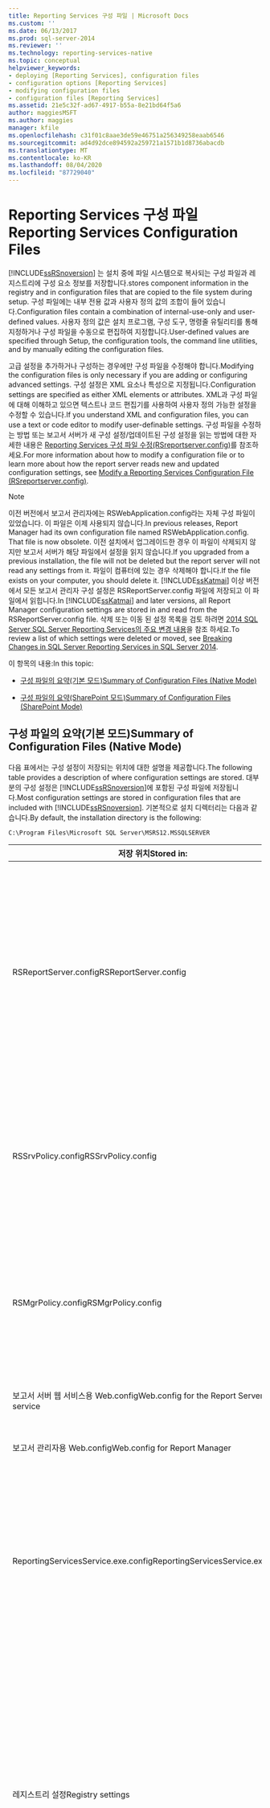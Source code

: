 ```yaml
---
title: Reporting Services 구성 파일 | Microsoft Docs
ms.custom: ''
ms.date: 06/13/2017
ms.prod: sql-server-2014
ms.reviewer: ''
ms.technology: reporting-services-native
ms.topic: conceptual
helpviewer_keywords:
- deploying [Reporting Services], configuration files
- configuration options [Reporting Services]
- modifying configuration files
- configuration files [Reporting Services]
ms.assetid: 21e5c32f-ad67-4917-b55a-8e21bd64f5a6
author: maggiesMSFT
ms.author: maggies
manager: kfile
ms.openlocfilehash: c31f01c8aae3de59e46751a256349258eaab6546
ms.sourcegitcommit: ad4d92dce894592a259721a1571b1d8736abacdb
ms.translationtype: MT
ms.contentlocale: ko-KR
ms.lasthandoff: 08/04/2020
ms.locfileid: "87729040"
---
```

# <a name="reporting-services-configuration-files"></a><span data-ttu-id="9c2d1-102">Reporting Services 구성 파일</span><span class="sxs-lookup"><span data-stu-id="9c2d1-102">Reporting Services Configuration Files</span></span>
  [!INCLUDE[ssRSnoversion](../../includes/ssrsnoversion-md.md)] <span data-ttu-id="9c2d1-103">는 설치 중에 파일 시스템으로 복사되는 구성 파일과 레지스트리에 구성 요소 정보를 저장합니다.</span><span class="sxs-lookup"><span data-stu-id="9c2d1-103">stores component information in the registry and in configuration files that are copied to the file system during setup.</span></span> <span data-ttu-id="9c2d1-104">구성 파일에는 내부 전용 값과 사용자 정의 값의 조합이 들어 있습니다.</span><span class="sxs-lookup"><span data-stu-id="9c2d1-104">Configuration files contain a combination of internal-use-only and user-defined values.</span></span> <span data-ttu-id="9c2d1-105">사용자 정의 값은 설치 프로그램, 구성 도구, 명령줄 유틸리티를 통해 지정하거나 구성 파일을 수동으로 편집하여 지정합니다.</span><span class="sxs-lookup"><span data-stu-id="9c2d1-105">User-defined values are specified through Setup, the configuration tools, the command line utilities, and by manually editing the configuration files.</span></span>  
  
 <span data-ttu-id="9c2d1-106">고급 설정을 추가하거나 구성하는 경우에만 구성 파일을 수정해야 합니다.</span><span class="sxs-lookup"><span data-stu-id="9c2d1-106">Modifying the configuration files is only necessary if you are adding or configuring advanced settings.</span></span> <span data-ttu-id="9c2d1-107">구성 설정은 XML 요소나 특성으로 지정됩니다.</span><span class="sxs-lookup"><span data-stu-id="9c2d1-107">Configuration settings are specified as either XML elements or attributes.</span></span> <span data-ttu-id="9c2d1-108">XML과 구성 파일에 대해 이해하고 있으면 텍스트나 코드 편집기를 사용하여 사용자 정의 가능한 설정을 수정할 수 있습니다.</span><span class="sxs-lookup"><span data-stu-id="9c2d1-108">If you understand XML and configuration files, you can use a text or code editor to modify user-definable settings.</span></span> <span data-ttu-id="9c2d1-109">구성 파일을 수정하는 방법 또는 보고서 서버가 새 구성 설정/업데이트된 구성 설정을 읽는 방법에 대한 자세한 내용은 [Reporting Services 구성 파일 수정&#40;RSreportserver.config&#41;](modify-a-reporting-services-configuration-file-rsreportserver-config.md)를 참조하세요.</span><span class="sxs-lookup"><span data-stu-id="9c2d1-109">For more information about how to modify a configuration file or to learn more about how the report server reads new and updated configuration settings, see [Modify a Reporting Services Configuration File &#40;RSreportserver.config&#41;](modify-a-reporting-services-configuration-file-rsreportserver-config.md).</span></span>  
  
> [!NOTE]  
>  <span data-ttu-id="9c2d1-110">이전 버전에서 보고서 관리자에는 RSWebApplication.config라는 자체 구성 파일이 있었습니다. 이 파일은 이제 사용되지 않습니다.</span><span class="sxs-lookup"><span data-stu-id="9c2d1-110">In previous releases, Report Manager had its own configuration file named RSWebApplication.config. That file is now obsolete.</span></span> <span data-ttu-id="9c2d1-111">이전 설치에서 업그레이드한 경우 이 파일이 삭제되지 않지만 보고서 서버가 해당 파일에서 설정을 읽지 않습니다.</span><span class="sxs-lookup"><span data-stu-id="9c2d1-111">If you upgraded from a previous installation, the file will not be deleted but the report server will not read any settings from it.</span></span> <span data-ttu-id="9c2d1-112">파일이 컴퓨터에 있는 경우 삭제해야 합니다.</span><span class="sxs-lookup"><span data-stu-id="9c2d1-112">If the file exists on your computer, you should delete it.</span></span> <span data-ttu-id="9c2d1-113">[!INCLUDE[ssKatmai](../../includes/sskatmai-md.md)] 이상 버전에서 모든 보고서 관리자 구성 설정은 RSReportServer.config 파일에 저장되고 이 파일에서 읽힙니다.</span><span class="sxs-lookup"><span data-stu-id="9c2d1-113">In [!INCLUDE[ssKatmai](../../includes/sskatmai-md.md)] and later versions, all Report Manager configuration settings are stored in and read from the RSReportServer.config file.</span></span> <span data-ttu-id="9c2d1-114">삭제 또는 이동 된 설정 목록을 검토 하려면 [2014 SQL Server SQL Server Reporting Services의 주요 변경 내용](../breaking-changes-in-sql-server-reporting-services-in-sql-server-2016.md)을 참조 하세요.</span><span class="sxs-lookup"><span data-stu-id="9c2d1-114">To review a list of which settings were deleted or moved, see [Breaking Changes in SQL Server Reporting Services in SQL Server 2014](../breaking-changes-in-sql-server-reporting-services-in-sql-server-2016.md).</span></span>  
  
 <span data-ttu-id="9c2d1-115">이 항목의 내용:</span><span class="sxs-lookup"><span data-stu-id="9c2d1-115">In this topic:</span></span>  
  
-   [<span data-ttu-id="9c2d1-116">구성 파일의 요약(기본 모드)</span><span class="sxs-lookup"><span data-stu-id="9c2d1-116">Summary of Configuration Files (Native Mode)</span></span>](#bkmk_config_file_Summary_native_mode)  
  
-   [<span data-ttu-id="9c2d1-117">구성 파일의 요약(SharePoint 모드)</span><span class="sxs-lookup"><span data-stu-id="9c2d1-117">Summary of Configuration Files (SharePoint Mode)</span></span>](#bkmk_config_file_Summary_sharepoint_mode)  
  
##  <a name="summary-of-configuration-files-native-mode"></a><a name="bkmk_config_file_Summary_native_mode"></a> <span data-ttu-id="9c2d1-118">구성 파일의 요약(기본 모드)</span><span class="sxs-lookup"><span data-stu-id="9c2d1-118">Summary of Configuration Files (Native Mode)</span></span>  
 <span data-ttu-id="9c2d1-119">다음 표에서는 구성 설정이 저장되는 위치에 대한 설명을 제공합니다.</span><span class="sxs-lookup"><span data-stu-id="9c2d1-119">The following table provides a description of where configuration settings are stored.</span></span> <span data-ttu-id="9c2d1-120">대부분의 구성 설정은 [!INCLUDE[ssRSnoversion](../../includes/ssrsnoversion-md.md)]에 포함된 구성 파일에 저장됩니다.</span><span class="sxs-lookup"><span data-stu-id="9c2d1-120">Most configuration settings are stored in configuration files that are included with [!INCLUDE[ssRSnoversion](../../includes/ssrsnoversion-md.md)].</span></span> <span data-ttu-id="9c2d1-121">기본적으로 설치 디렉터리는 다음과 같습니다.</span><span class="sxs-lookup"><span data-stu-id="9c2d1-121">By default, the installation directory is the following:</span></span>  
  
```  
C:\Program Files\Microsoft SQL Server\MSRS12.MSSQLSERVER  
```  
  
|<span data-ttu-id="9c2d1-122">저장 위치</span><span class="sxs-lookup"><span data-stu-id="9c2d1-122">Stored in:</span></span>|<span data-ttu-id="9c2d1-123">Description</span><span class="sxs-lookup"><span data-stu-id="9c2d1-123">Description</span></span>|<span data-ttu-id="9c2d1-124">위치</span><span class="sxs-lookup"><span data-stu-id="9c2d1-124">Location</span></span>|  
|----------------|-----------------|--------------|  
|<span data-ttu-id="9c2d1-125">RSReportServer.config</span><span class="sxs-lookup"><span data-stu-id="9c2d1-125">RSReportServer.config</span></span>|<span data-ttu-id="9c2d1-126">보고서 서버 서비스의 기능 영역인 보고서 관리자, 보고서 서버 웹 서비스 및 백그라운드 처리에 대한 구성 설정을 저장합니다.</span><span class="sxs-lookup"><span data-stu-id="9c2d1-126">Stores configuration settings for feature areas of the Report Server service: Report Manager, the Report Server Web service, and background processing.</span></span> <span data-ttu-id="9c2d1-127">각 설정에 대한 자세한 내용은 [RSReportServer Configuration File](rsreportserver-config-configuration-file.md)을 참조하세요.</span><span class="sxs-lookup"><span data-stu-id="9c2d1-127">For more information about each setting, see [RSReportServer Configuration File](rsreportserver-config-configuration-file.md).</span></span>|<span data-ttu-id="9c2d1-128">\<Installation directory>\Reporting Services \Reporting</span><span class="sxs-lookup"><span data-stu-id="9c2d1-128">\<Installation directory> \Reporting Services \ReportServer</span></span>|  
|<span data-ttu-id="9c2d1-129">RSSrvPolicy.config</span><span class="sxs-lookup"><span data-stu-id="9c2d1-129">RSSrvPolicy.config</span></span>|<span data-ttu-id="9c2d1-130">서버 확장 프로그램에 대한 코드 액세스 보안 정책을 저장합니다.</span><span class="sxs-lookup"><span data-stu-id="9c2d1-130">Stores the code access security policies for the server extensions.</span></span> <span data-ttu-id="9c2d1-131">이 파일에 대한 자세한 내용은 [Using Reporting Services Security Policy Files](../extensions/secure-development/using-reporting-services-security-policy-files.md)을 참조하세요.</span><span class="sxs-lookup"><span data-stu-id="9c2d1-131">For more information about this file, see [Using Reporting Services Security Policy Files](../extensions/secure-development/using-reporting-services-security-policy-files.md).</span></span>|<span data-ttu-id="9c2d1-132">\<Installation directory>\Reporting Services \Reporting</span><span class="sxs-lookup"><span data-stu-id="9c2d1-132">\<Installation directory> \Reporting Services \ReportServer</span></span>|  
|<span data-ttu-id="9c2d1-133">RSMgrPolicy.config</span><span class="sxs-lookup"><span data-stu-id="9c2d1-133">RSMgrPolicy.config</span></span>|<span data-ttu-id="9c2d1-134">보고서 관리자에 대한 코드 액세스 보안 정책을 저장합니다.</span><span class="sxs-lookup"><span data-stu-id="9c2d1-134">Stores the code access security policies for Report Manager.</span></span> <span data-ttu-id="9c2d1-135">이 파일에 대한 자세한 내용은 [Using Reporting Services Security Policy Files](../extensions/secure-development/using-reporting-services-security-policy-files.md)을 참조하세요.</span><span class="sxs-lookup"><span data-stu-id="9c2d1-135">For more information about this file, see [Using Reporting Services Security Policy Files](../extensions/secure-development/using-reporting-services-security-policy-files.md).</span></span>|<span data-ttu-id="9c2d1-136">\<Installation directory>\Reporting Services \ReportManager</span><span class="sxs-lookup"><span data-stu-id="9c2d1-136">\<Installation directory> \Reporting Services \ReportManager</span></span>|  
|<span data-ttu-id="9c2d1-137">보고서 서버 웹 서비스용 Web.config</span><span class="sxs-lookup"><span data-stu-id="9c2d1-137">Web.config for the Report Server Web service</span></span>|<span data-ttu-id="9c2d1-138">ASP.NET에 필요한 설정만 포함합니다.</span><span class="sxs-lookup"><span data-stu-id="9c2d1-138">Includes only those settings that are required for ASP.NET.</span></span>|<span data-ttu-id="9c2d1-139">\<Installation directory>\Reporting Services \Reporting</span><span class="sxs-lookup"><span data-stu-id="9c2d1-139">\<Installation directory> \Reporting Services \ReportServer</span></span>|  
|<span data-ttu-id="9c2d1-140">보고서 관리자용 Web.config</span><span class="sxs-lookup"><span data-stu-id="9c2d1-140">Web.config for Report Manager</span></span>|<span data-ttu-id="9c2d1-141">ASP.NET에 필요한 설정만 포함합니다.</span><span class="sxs-lookup"><span data-stu-id="9c2d1-141">Includes only those settings that are required for ASP.NET.</span></span>|<span data-ttu-id="9c2d1-142">\<Installation directory>\Reporting Services \ReportManager</span><span class="sxs-lookup"><span data-stu-id="9c2d1-142">\<Installation directory> \Reporting Services \ReportManager</span></span>|  
|<span data-ttu-id="9c2d1-143">ReportingServicesService.exe.config</span><span class="sxs-lookup"><span data-stu-id="9c2d1-143">ReportingServicesService.exe.config</span></span>|<span data-ttu-id="9c2d1-144">보고서 서버 서비스에 대한 추적 수준 및 로깅 옵션을 지정하는 구성 설정을 저장합니다.</span><span class="sxs-lookup"><span data-stu-id="9c2d1-144">Stores configuration settings that specify the trace levels and logging options for the Report Server service.</span></span> <span data-ttu-id="9c2d1-145">이 파일의 요소에 대한 자세한 내용은 [ReportingServicesService Configuration File](reportingservicesservice-configuration-file.md)을 참조하세요.</span><span class="sxs-lookup"><span data-stu-id="9c2d1-145">For more information about the elements in this file, see [ReportingServicesService Configuration File](reportingservicesservice-configuration-file.md).</span></span>|<span data-ttu-id="9c2d1-146">\<Installation directory>\Reporting Services \Reporting \Bin</span><span class="sxs-lookup"><span data-stu-id="9c2d1-146">\<Installation directory> \Reporting Services \ReportServer \Bin</span></span>|  
|<span data-ttu-id="9c2d1-147">레지스트리 설정</span><span class="sxs-lookup"><span data-stu-id="9c2d1-147">Registry settings</span></span>|<span data-ttu-id="9c2d1-148">Reporting Services 제거에 사용되는 구성 상태 및 기타 설정을 저장합니다.</span><span class="sxs-lookup"><span data-stu-id="9c2d1-148">Stores configuration state and other settings used to uninstall Reporting Services.</span></span> <span data-ttu-id="9c2d1-149">설치 또는 구성 문제를 해결하는 경우 이러한 설정을 확인하여 보고서 서버가 구성된 방식에 대한 정보를 얻을 수 있습니다.</span><span class="sxs-lookup"><span data-stu-id="9c2d1-149">If you are troubleshooting an installation or configuration problem, you can view these settings to get information about how the report server is configured.</span></span><br /><br /> <span data-ttu-id="9c2d1-150">설치가 무효화될 수 있으므로 이러한 설정을 직접 수정하지 마세요.</span><span class="sxs-lookup"><span data-stu-id="9c2d1-150">Do not modify these settings directly as this can invalidate your installation.</span></span>|<span data-ttu-id="9c2d1-151">HKEY_LOCAL_MACHINE \SOFTWARE \Microsoft \Microsoft SQL Server \\<InstanceID\> \Setup</span><span class="sxs-lookup"><span data-stu-id="9c2d1-151">HKEY_LOCAL_MACHINE \SOFTWARE \Microsoft \Microsoft SQL Server \\<InstanceID\> \Setup</span></span><br /><br /> <span data-ttu-id="9c2d1-152">**-및-**</span><span class="sxs-lookup"><span data-stu-id="9c2d1-152">**- And -**</span></span><br /><br /> <span data-ttu-id="9c2d1-153">HKEY_LOCAL_MACHINE\SOFTWARE\Microsoft\Microsoft SQL Server\Services\ReportServer</span><span class="sxs-lookup"><span data-stu-id="9c2d1-153">HKEY_LOCAL_MACHINE\SOFTWARE\Microsoft\Microsoft SQL Server\Services\ReportServer</span></span>|  
|<span data-ttu-id="9c2d1-154">RSReportDesigner.config</span><span class="sxs-lookup"><span data-stu-id="9c2d1-154">RSReportDesigner.config</span></span>|<span data-ttu-id="9c2d1-155">보고서 디자이너에 대한 구성 설정을 저장합니다.</span><span class="sxs-lookup"><span data-stu-id="9c2d1-155">Stores configuration settings for Report Designer.</span></span> <span data-ttu-id="9c2d1-156">자세한 내용은 [RSReportDesigner Configuration File](rsreportdesigner-configuration-file.md)을 참조하세요.</span><span class="sxs-lookup"><span data-stu-id="9c2d1-156">For more information, see [RSReportDesigner Configuration File](rsreportdesigner-configuration-file.md).</span></span>|<span data-ttu-id="9c2d1-157">\<drive>: 파일 \ \Microsoft Visual Studio 10 \Common7 \IDE \PrivateAssemblies.</span><span class="sxs-lookup"><span data-stu-id="9c2d1-157">\<drive>:\Program Files \Microsoft Visual Studio 10 \Common7 \IDE \PrivateAssemblies.</span></span>|  
|<span data-ttu-id="9c2d1-158">RSPreviewPolicy.config</span><span class="sxs-lookup"><span data-stu-id="9c2d1-158">RSPreviewPolicy.config</span></span>|<span data-ttu-id="9c2d1-159">보고서 미리 보기 중에 사용되는 서버 확장 프로그램에 대한 코드 액세스 보안 정책을 저장합니다.</span><span class="sxs-lookup"><span data-stu-id="9c2d1-159">Stores the code access security policies for the server extensions used during report preview.</span></span> <span data-ttu-id="9c2d1-160">이 파일에 대한 자세한 내용은 [Using Reporting Services Security Policy Files](../extensions/secure-development/using-reporting-services-security-policy-files.md)을 참조하세요.</span><span class="sxs-lookup"><span data-stu-id="9c2d1-160">For more information about this file, see [Using Reporting Services Security Policy Files](../extensions/secure-development/using-reporting-services-security-policy-files.md).</span></span>|<span data-ttu-id="9c2d1-161">C:\Program Files\Microsoft Visual Studio 10.0\Common7\IDE\PrivateAssembliesr</span><span class="sxs-lookup"><span data-stu-id="9c2d1-161">C:\Program Files\Microsoft Visual Studio 10.0\Common7\IDE\PrivateAssembliesr</span></span>|  
  
##  <a name="summary-of-configuration-files-sharepoint-mode"></a><a name="bkmk_config_file_Summary_sharepoint_mode"></a> <span data-ttu-id="9c2d1-162">구성 파일의 요약(SharePoint 모드)</span><span class="sxs-lookup"><span data-stu-id="9c2d1-162">Summary of Configuration Files (SharePoint Mode)</span></span>  
 <span data-ttu-id="9c2d1-163">다음 표에서는 SharePoint 모드 보고서 서버에 사용되는 구성 파일에 대한 설명을 제공합니다.</span><span class="sxs-lookup"><span data-stu-id="9c2d1-163">The following table provides a description of configuration files used for a SharePoint mode report server.</span></span> <span data-ttu-id="9c2d1-164">대부분의 구성 설정은 SharePoint 서비스 애플리케이션 데이터베이스에 저장됩니다.</span><span class="sxs-lookup"><span data-stu-id="9c2d1-164">Most configuration settings are stored in SharePoint service application databases.</span></span> <span data-ttu-id="9c2d1-165">자세한 내용은 [Reporting Services SharePoint Service 및 서비스 애플리케이션](../reporting-services-sharepoint-service-and-service-applications.md)을 참조하세요.</span><span class="sxs-lookup"><span data-stu-id="9c2d1-165">For more information, see [Reporting Services SharePoint Service and Service Applications](../reporting-services-sharepoint-service-and-service-applications.md).</span></span>  
  
 <span data-ttu-id="9c2d1-166">기본적으로 SharePoint 모드의 설치 디렉터리는 다음과 같습니다.</span><span class="sxs-lookup"><span data-stu-id="9c2d1-166">By default, the installation directory for SharePoint mode is the following:</span></span>  
  
```  
C:\Program Files\Common Files\Microsoft Shared\Web Server Extensions\15\WebServices\Reporting  
```  
  
|<span data-ttu-id="9c2d1-167">저장 위치</span><span class="sxs-lookup"><span data-stu-id="9c2d1-167">Stored in:</span></span>|<span data-ttu-id="9c2d1-168">Description</span><span class="sxs-lookup"><span data-stu-id="9c2d1-168">Description</span></span>|<span data-ttu-id="9c2d1-169">위치</span><span class="sxs-lookup"><span data-stu-id="9c2d1-169">Location</span></span>|  
|----------------|-----------------|--------------|  
|<span data-ttu-id="9c2d1-170">RSReportServer.config</span><span class="sxs-lookup"><span data-stu-id="9c2d1-170">RSReportServer.config</span></span>|<span data-ttu-id="9c2d1-171">보고서 서버 서비스의 기능 영역인 보고서 관리자, 보고서 서버 웹 서비스 및 백그라운드 처리에 대한 구성 설정을 저장합니다.</span><span class="sxs-lookup"><span data-stu-id="9c2d1-171">Stores configuration settings for feature areas of the Report Server service: Report Manager, the Report Server Web service, and background processing.</span></span> <span data-ttu-id="9c2d1-172">각 설정에 대한 자세한 내용은 [RSReportServer Configuration File](rsreportserver-config-configuration-file.md)을 참조하세요.</span><span class="sxs-lookup"><span data-stu-id="9c2d1-172">For more information about each setting, see [RSReportServer Configuration File](rsreportserver-config-configuration-file.md).</span></span>|<span data-ttu-id="9c2d1-173">\<Installation directory>\Reporting Services \Reporting</span><span class="sxs-lookup"><span data-stu-id="9c2d1-173">\<Installation directory> \Reporting Services \ReportServer</span></span>|  
|<span data-ttu-id="9c2d1-174">RSSrvPolicy.config</span><span class="sxs-lookup"><span data-stu-id="9c2d1-174">RSSrvPolicy.config</span></span>|<span data-ttu-id="9c2d1-175">서버 확장 프로그램에 대한 코드 액세스 보안 정책을 저장합니다.</span><span class="sxs-lookup"><span data-stu-id="9c2d1-175">Stores the code access security policies for the server extensions.</span></span> <span data-ttu-id="9c2d1-176">이 파일에 대한 자세한 내용은 [Using Reporting Services Security Policy Files](../extensions/secure-development/using-reporting-services-security-policy-files.md)을 참조하세요.</span><span class="sxs-lookup"><span data-stu-id="9c2d1-176">For more information about this file, see [Using Reporting Services Security Policy Files](../extensions/secure-development/using-reporting-services-security-policy-files.md).</span></span>|<span data-ttu-id="9c2d1-177">\<Installation directory>\Reporting Services \Reporting</span><span class="sxs-lookup"><span data-stu-id="9c2d1-177">\<Installation directory> \Reporting Services \ReportServer</span></span>|  
|<span data-ttu-id="9c2d1-178">보고서 서버 웹 서비스용 Web.config</span><span class="sxs-lookup"><span data-stu-id="9c2d1-178">Web.config for the Report Server Web service</span></span>|<span data-ttu-id="9c2d1-179">ASP.NET에 필요한 설정만 포함합니다.</span><span class="sxs-lookup"><span data-stu-id="9c2d1-179">Includes only those settings that are required for ASP.NET.</span></span>|<span data-ttu-id="9c2d1-180">\<Installation directory>\Reporting Services \Reporting</span><span class="sxs-lookup"><span data-stu-id="9c2d1-180">\<Installation directory> \Reporting Services \ReportServer</span></span>|  
|<span data-ttu-id="9c2d1-181">레지스트리 설정</span><span class="sxs-lookup"><span data-stu-id="9c2d1-181">Registry settings</span></span>|<span data-ttu-id="9c2d1-182">Reporting Services 제거에 사용되는 구성 상태 및 기타 설정을 저장합니다.</span><span class="sxs-lookup"><span data-stu-id="9c2d1-182">Stores configuration state and other settings used to uninstall Reporting Services.</span></span> <span data-ttu-id="9c2d1-183">각 [!INCLUDE[ssRSnoversion](../../includes/ssrsnoversion-md.md)] 서비스 애플리케이션에 대한 정보도 저장합니다.</span><span class="sxs-lookup"><span data-stu-id="9c2d1-183">Also stores information about each [!INCLUDE[ssRSnoversion](../../includes/ssrsnoversion-md.md)] service application.</span></span><br /><br /> <span data-ttu-id="9c2d1-184">설치가 무효화될 수 있으므로 이러한 설정을 직접 수정하지 마세요.</span><span class="sxs-lookup"><span data-stu-id="9c2d1-184">Do not modify these settings directly as this can invalidate your installation.</span></span>|<span data-ttu-id="9c2d1-185">HKEY_LOCAL_MACHINE \SOFTWARE \Microsoft \Microsoft SQL Server \\<InstanceID\> \Setup</span><span class="sxs-lookup"><span data-stu-id="9c2d1-185">HKEY_LOCAL_MACHINE \SOFTWARE \Microsoft \Microsoft SQL Server \\<InstanceID\> \Setup</span></span><br /><br /> <span data-ttu-id="9c2d1-186">예제 인스턴스 ID: MSSQL12.MSSQLSERVER</span><span class="sxs-lookup"><span data-stu-id="9c2d1-186">Example instance ID: MSSQL12.MSSQLSERVER</span></span><br /><br /> <span data-ttu-id="9c2d1-187">**-및-**</span><span class="sxs-lookup"><span data-stu-id="9c2d1-187">**- And -**</span></span><br /><br /> <span data-ttu-id="9c2d1-188">HKEY_LOCAL_MACHINE\SOFTWARE\Microsoft\Microsoft SQL Server\Reporting Services\Service Applications</span><span class="sxs-lookup"><span data-stu-id="9c2d1-188">HKEY_LOCAL_MACHINE\SOFTWARE\Microsoft\Microsoft SQL Server\Reporting Services\Service Applications</span></span>|  
|<span data-ttu-id="9c2d1-189">RSReportDesigner.config</span><span class="sxs-lookup"><span data-stu-id="9c2d1-189">RSReportDesigner.config</span></span>|<span data-ttu-id="9c2d1-190">보고서 디자이너에 대한 구성 설정을 저장합니다.</span><span class="sxs-lookup"><span data-stu-id="9c2d1-190">Stores configuration settings for Report Designer.</span></span> <span data-ttu-id="9c2d1-191">자세한 내용은 [RSReportDesigner Configuration File](rsreportdesigner-configuration-file.md)을 참조하세요.</span><span class="sxs-lookup"><span data-stu-id="9c2d1-191">For more information, see [RSReportDesigner Configuration File](rsreportdesigner-configuration-file.md).</span></span>|<span data-ttu-id="9c2d1-192">\<drive>: 파일 \ \Microsoft Visual Studio 10 \Common7 \IDE \PrivateAssemblies.</span><span class="sxs-lookup"><span data-stu-id="9c2d1-192">\<drive>:\Program Files \Microsoft Visual Studio 10 \Common7 \IDE \PrivateAssemblies.</span></span>|  
  
## <a name="see-also"></a><span data-ttu-id="9c2d1-193">참고 항목</span><span class="sxs-lookup"><span data-stu-id="9c2d1-193">See Also</span></span>  
 <span data-ttu-id="9c2d1-194">[Reporting Services 보고서 서버&#40;기본 모드&#41;](reporting-services-report-server-native-mode.md) </span><span class="sxs-lookup"><span data-stu-id="9c2d1-194">[Reporting Services Report Server &#40;Native Mode&#41;](reporting-services-report-server-native-mode.md) </span></span>  
 <span data-ttu-id="9c2d1-195">[Reporting Services 확장 프로그램](../extensions/reporting-services-extensions.md) </span><span class="sxs-lookup"><span data-stu-id="9c2d1-195">[Reporting Services Extensions](../extensions/reporting-services-extensions.md) </span></span>  
 <span data-ttu-id="9c2d1-196">[rsconfig 유틸리티&#40;SSRS&#41;](../tools/rsconfig-utility-ssrs.md) </span><span class="sxs-lookup"><span data-stu-id="9c2d1-196">[rsconfig Utility &#40;SSRS&#41;](../tools/rsconfig-utility-ssrs.md) </span></span>  
 [<span data-ttu-id="9c2d1-197">보고서 서버 서비스 시작 및 중지</span><span class="sxs-lookup"><span data-stu-id="9c2d1-197">Start and Stop the Report Server Service</span></span>](start-and-stop-the-report-server-service.md)  
  
  
